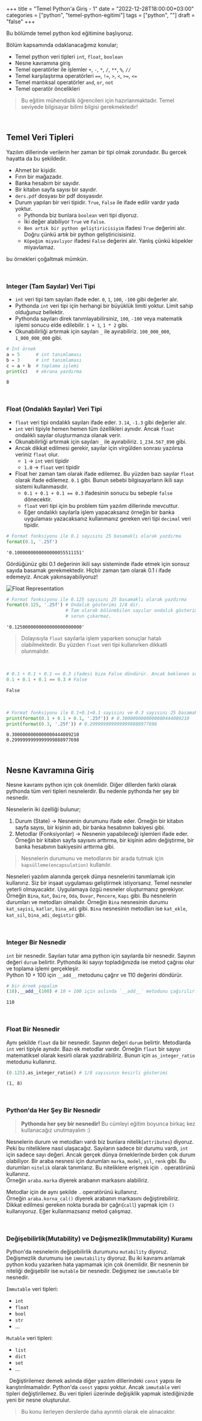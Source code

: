 +++
title = "Temel Python'a Giriş - 1"
date = "2022-12-28T18:00:00+03:00"
categories = ["python", "temel-python-egitimi"]
tags = ["python", ""]
draft = "false"
+++


Bu bölümde temel python kod eğitimine başlıyoruz.  

Bölüm kapsamında odaklanacağımız konular;
- Temel python veri tipleri `int`, `float`, `boolean`
- Nesne kavramına giriş
- Temel operatörler ile işlemler `+`, `-`, `*`, `/`, `**`, `%`, `//`
- Temel karşılaştırma operatörleri `==`, `!=`, `>`, `<`, `>=`, `<=`
- Temel mantıksal operatörler `and`, `or`, `not`
- Temel operatör öncelikleri

> Bu eğitim mühendislik öğrencileri için hazırlanmaktadır. Temel seviyede bilgisayar bilimi bilgisi gerekmektedir!

&nbsp;

## Temel Veri Tipleri

Yazılım dillerinde verilerin her zaman bir tipi olmak zorundadır. Bu gercek hayatta da bu şekildedir.
- Ahmet bir kişidir.
- Fırın bir mağazadır.
- Banka hesabım bir sayıdır.
- Bir kitabın sayfa sayısı bir sayıdır.
- `ders.pdf` dosyası bir pdf dosyasıdır.
- Durum yapıları bir veri tipidir. `True`, `False` ile ifade edilir vardır yada yoktur.
    - Pythonda biz bunlara `boolean` veri tipi diyoruz.
    - İki değer alabiliyor `True` ve `False`.
    - `Ben artık bir python geliştiricisiyim` ifadesi `True` değerini alır. Doğru çünkü artık bir python geliştiricisisiniz.
    - `Köpeğim miyavlıyor` ifadesi `False` değerini alır. Yanlış çünkü köpekler miyavlamaz.

bu örnekleri çoğaltmak mümkün.

&nbsp;


### Integer (Tam Sayılar) Veri Tipi

- `int` veri tipi tam sayıları ifade eder. `0`, `1`, `100`, `-100` gibi değerler alır.
- Pythonda `int` veri tipi için herhangi bir büyüklük limiti yoktur. Limit sahip olduğunuz bellektir.
- Pythonda sayıları direk tanımlayabilirsiniz, `100`, `-100` veya matematik işlemi sonucu elde edilebilir. `1 + 1`, `1 * 2` gibi.
- Okunabilirliği artırmak için sayıları `_` ile ayırabiliriz. `100_000_000`, `1_000_000_000` gibi.


```python
# Int örnek 
a = 5      # int tanımlaması
b = 3      # int tanımlaması
c = a + b  # toplama işlemi
print(c)   # ekrana yazdırma
```

    8


&nbsp;
### Float (Ondalıklı Sayılar) Veri Tipi

- `float` veri tipi ondalıklı sayıları ifade eder. `3.14`, `-1.3` gibi değerler alır.
- `int` veri tipiyle hemen hemen tüm özellikleri aynıdır. Ancak `float` ondalıklı sayılar oluşturmanıza olanak verir.
- Okunabilirliği artırmak için sayıları `_` ile ayırabiliriz. `1_234.567_890` gibi.
- Ancak dikkat edilmesi gerekir, sayılar için virgülden sonrası yazılırsa veriniz `float` olur. 
    - `1` -> `int` veri tipidir
    - `1.0` -> `float` veri tipidir 
- Float her zaman tam olarak ifade edilemez. Bu yüzden bazı sayılar `float` olarak ifade edilemez. `0.1` gibi. Bunun sebebi bilgisayarların ikili sayı sistemi kullanmasıdır.
    - `0.1 + 0.1 + 0.1 == 0.3` ifadesinin sonucu bu sebeple `false` dönecektir.
    - `float` veri tipi için bu problem tüm yazılım dillerinde mevcuttur.
    - Eğer ondalıklı sayılarla işlem yapacaksanız örneğin bir banka uygulaması yazacaksanız kullanmanız gereken veri tipi `decimal` veri tipidir.





```python
# Format fonksiyonu ile 0.1 sayısını 25 basamaklı olarak yazdırma
format(0.1, '.25f')
```




    '0.1000000000000000055511151'



Gördüğünüz gibi 0.1 değerinin ikili sayı sisteminde ifade etmek için sonsuz sayıda basamak gerekmektedir. Hiçbir zaman tam olarak 0.1 i ifade edemeyiz. Ancak yakınsayabiliyoruz!

![Float Representation](float_representation.png)


```python
# Format fonksiyonu ile 0.125 sayısını 25 basamaklı olarak yazdırma
format(0.125, '.25f') # Ondalık gösterimi 1/8 dir.  
                      # Tam olarak bölünebilen sayılar ondalık gösterimde 
                      # sorun çıkarmaz.
```




    '0.1250000000000000000000000'



> Dolayısıyla `float` sayılarla işlem yaparken sonuçlar hatalı olabilmektedir. Bu yüzden `float` veri tipi kullanırken dikkatli olunmalıdır.

&nbsp;


```python
# 0.1 + 0.1 + 0.1 == 0.3 ifadesi bize False döndürür. Ancak beklenen sonuç True olmalıdır.
0.1 + 0.1 + 0.1 == 0.3 # False
```




    False



&nbsp;


```python
# Format fonksiyonu ile 0.1+0.1+0.1 sayısını ve 0.3 sayısını 25 basamaklı olarak yazdırma
print(format(0.1 + 0.1 + 0.1, '.25f')) # 0.3000000000000000444089210
print(format(0.3, '.25f')) # 0.2999999999999999888977698
```

    0.3000000000000000444089210
    0.2999999999999999888977698


&nbsp;
## Nesne Kavramına Giriş

Nesne kavramı python için çok önemlidir. Diğer dillerden farklı olarak pythonda tüm veri tipleri nesnelerdir. Bu nedenle pythonda her şey bir nesnedir.

Nesnelerin iki özelliği bulunur;
1. Durum (State) -> Nesnenin durumunu ifade eder. Örneğin bir kitabın sayfa sayısı, bir kişinin adı, bir banka hesabının bakiyesi gibi.
2. Metodlar (Fonksiyonlar) -> Nesnenin yapabileceği işlemleri ifade eder. Örneğin bir kitabın sayfa sayısını arttırma, bir kişinin adını değiştirme, bir banka hesabının bakiyesini arttırma gibi.

> Nesnelerin durumunu ve metodlarını bir arada tutmak için `kapsülleme(encapsulation)` kullanılır.

Nesneleri yazılım alanında gerçek dünya nesnelerini tanımlamak için kullanırız. Siz bir inşaat uygulaması geliştirmek istiyorsanız. Temel nesneler yeterli olmayacaktır. Uygulamaya özgü nesneler oluşturmanız gerekiyor. Örneğin `Bina`, `Kat`, `Daire`, `Oda`, `Duvar`, `Pencere`, `Kapı` gibi. Bu nesnelerin durumları ve metodları olmalıdır. Örneğin `Bina` nesnesinin durumu `kat_sayisi`, `katlar`, `bina_adi` gibi. `Bina` nesnesinin metodları ise `kat_ekle`, `kat_sil`, `bina_adi_degistir` gibi.

&nbsp;
### Integer Bir Nesnedir

`int` bir nesnedir. Sayıları tutar ama python için sayılarda bir nesnedir. Sayının değeri `durum` belirtir.
Pythonda iki sayıyı topladığınızda ise metod çağrısı olur ve toplama işlemi gerçekleşir.  
Python 10 + 100 için `__add__` metodunu çağrır ve 110 değerini döndürür.


```python
# bir örnek yapalım
(10).__add__(100) # 10 + 100 için aslında `__add__` metodunu çağırılır.
```




    110



&nbsp;
### Float Bir Nesnedir

Aynı şekilde `float` da bir nesnedir. Sayının değeri `durum` belirtir. Metodlarda `int` veri tipiyle aynıdır.
Bazı ek metodlar vardır. Örneğin `float` bir sayıyı matematiksel olarak kesirli olarak yazdırabiliriz. Bunun için `as_integer_ratio` metodunu kullanırız.


```python
(0.125).as_integer_ratio() # 1/8 sayısının kesirli gösterimi
```




    (1, 8)



&nbsp;
### Python'da Her Şey Bir Nesnedir

> **Pythonda her şey bir nesnedir!** Bu cümleyi eğitim boyunca birkaç kez kullanacağız unutmayalım :)

Nesnelerin durum ve metodları vardı biz bunlara nitelik(`attributes`) diyoruz. Peki bu niteliklere nasıl ulaşacağız.
Sayıların sadece bir durumu vardı, `int` için sadece sayı değeri. Ancak gerçek dünya örneklerinde birden çok durum olabiliyor.
Bir araba nesnesi için durumları `marka`, `model`, `yıl`, `renk` gibi. Bu durumları `nitelik` olarak tanımlarız. Bu niteliklere erişmek için `.` operatörünü kullanırız.  
Örneğin `araba.marka` diyerek arabanın markasını alabiliriz.

Metodlar için de aynı şekilde `.` operatörünü kullanırız.  
Örneğin `araba.korna_cal()` diyerek arabanın markasını değiştirebiliriz. Dikkat edilmesi gereken nokta burada bir çağrı(`call`) yapmak için `()` kullanıyoruz. Eğer kullanmazsanız metod çalışmaz.

&nbsp;

### Değişebilirlik(Mutability) ve Değişmezlik(Immutability) Kuramı

Python'da nesnelerin değişebilirlik durumunu `mutability` diyoruz. Değişmezlik durumunu ise `immutability` diyoruz. Bu iki kavramı anlamak python kodu yazarken hata yapmamak için çok önemlidir. Bir nesnenin bir niteliği değişebilir ise `mutable` bir nesnedir. Değişmez ise `immutable` bir nesnedir.

`İmmutable` veri tipleri:
- `int`
- `float`
- `bool`
- `str`
- ...

`Mutable` veri tipleri:
- `list`
- `dict`
- `set`
- ...

&nbsp;
Değiştirilemez demek aslında diğer yazılım dillerindeki `const` yapısı ile karıştırılmamalıdır. Python'da `const` yapısı yoktur. Ancak `immutable` veri tipleri değiştirilemez. Bu veri tipleri üzerinde değişiklik yapmak istediğinizde yeni bir nesne oluşturulur.

> Bu konu ilerleyen derslerde daha ayrıntılı olarak ele alınacaktır.
